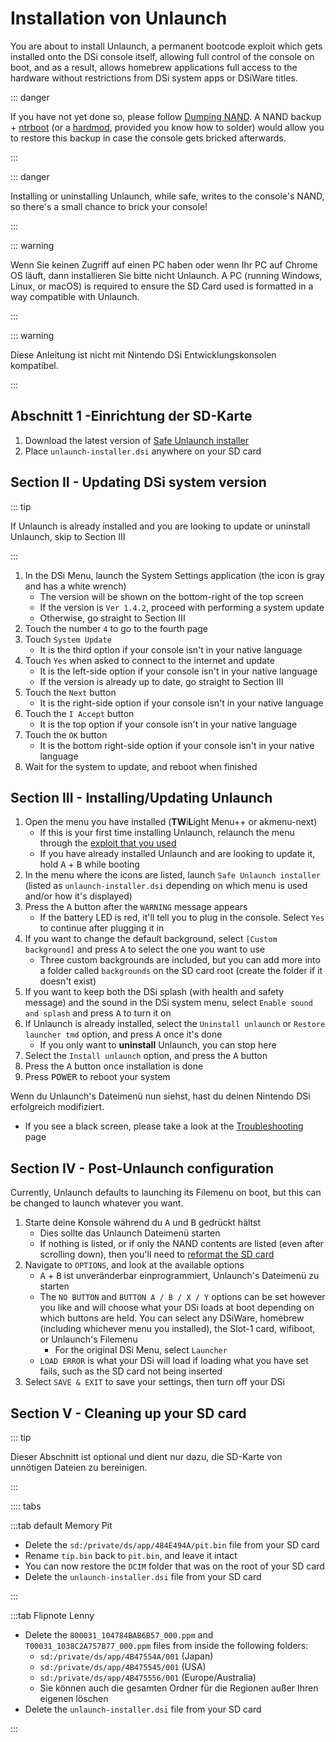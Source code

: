 # Installation von Unlaunch

You are about to install Unlaunch, a permanent bootcode exploit which gets installed onto the DSi console itself, allowing full control of the console on boot, and as a result, allows homebrew applications full access to the hardware without restrictions from DSi system apps or DSiWare titles.

::: danger

If you have not yet done so, please follow [Dumping NAND](dumping-nand.html). A NAND backup + [ntrboot](https://wiki.ds-homebrew.com/ds-index/ntrboot) (or a [hardmod](https://wiki.ds-homebrew.com/ds-index/hardmod), provided you know how to solder) would allow you to restore this backup in case the console gets bricked afterwards.

:::

::: danger

Installing or uninstalling Unlaunch, while safe, writes to the console's NAND, so there's a small chance to brick your console!

:::

::: warning

Wenn Sie keinen Zugriff auf einen PC haben oder wenn Ihr PC auf Chrome OS läuft, dann installieren Sie bitte nicht Unlaunch. A PC (running Windows, Linux, or macOS) is required to ensure the SD Card used is formatted in a way compatible with Unlaunch.

:::

::: warning

Diese Anleitung ist nicht mit Nintendo DSi Entwicklungskonsolen kompatibel.

:::

## Abschnitt 1 -Einrichtung der SD-Karte

1. Download the latest version of [Safe Unlaunch installer](https://github.com/edo9300/unlaunch-installer/releases/latest/download/unlaunch-installer.dsi)
2. Place `unlaunch-installer.dsi` anywhere on your SD card

## Section II - Updating DSi system version

::: tip

If Unlaunch is already installed and you are looking to update or uninstall Unlaunch, skip to Section III

:::

1. In the DSi Menu, launch the System Settings application (the icon is gray and has a white wrench)
   - The version will be shown on the bottom-right of the top screen
   - If the version is `Ver 1.4.2`, proceed with performing a system update
   - Otherwise, go straight to Section III
2. Touch the number `4` to go to the fourth page
3. Touch `System Update`
   - It is the third option if your console isn't in your native language
4. Touch `Yes` when asked to connect to the internet and update
   - It is the left-side option if your console isn't in your native language
   - If the version is already up to date, go straight to Section III
5. Touch the `Next` button
   - It is the right-side option if your console isn't in your native language
6. Touch the `I Accept` button
   - It is the top option if your console isn't in your native language
7. Touch the `OK` button
   - It is the bottom right-side option if your console isn't in your native language
8. Wait for the system to update, and reboot when finished

## Section III - Installing/Updating Unlaunch

1. Open the menu you have installed (**TW**i**L**ight Menu++ or akmenu-next)
   - If this is your first time installing Unlaunch, relaunch the menu through the [exploit that you used](launching-the-exploit.html)
   - If you have already installed Unlaunch and are looking to update it, hold <kbd class="face">A</kbd> + <kbd class="face">B</kbd> while booting
2. In the menu where the icons are listed, launch `Safe Unlaunch installer` (listed as `unlaunch-installer.dsi` depending on which menu is used and/or how it's displayed)
3. Press the <kbd class="face">A</kbd> button after the `WARNING` message appears
   - If the battery LED is red, it'll tell you to plug in the console. Select `Yes` to continue after plugging it in
4. If you want to change the default background, select `[Custom background]` and press <kbd class="face">A</kbd> to select the one you want to use
   - Three custom backgrounds are included, but you can add more into a folder called `backgrounds` on the SD card root (create the folder if it doesn't exist)
5. If you want to keep both the DSi splash (with health and safety message) and the sound in the DSi system menu, select `Enable sound and splash` and press <kbd class="face">A</kbd> to turn it on
6. If Unlaunch is already installed, select the `Uninstall unlaunch` or `Restore launcher tmd` option, and press <kbd class="face">A</kbd> once it's done
   - If you only want to **uninstall** Unlaunch, you can stop here
7. Select the `Install unlaunch` option, and press the <kbd class="face">A</kbd> button
8. Press the <kbd class="face">A</kbd> button once installation is done
9. Press <kbd class="face">POWER</kbd> to reboot your system

Wenn du Unlaunch's Dateimenü nun siehst, hast du deinen Nintendo DSi erfolgreich modifiziert.

- If you see a black screen, please take a look at the [Troubleshooting](troubleshooting.html) page

## Section IV - Post-Unlaunch configuration

Currently, Unlaunch defaults to launching its Filemenu on boot, but this can be changed to launch whatever you want.

1. Starte deine Konsole während du <kbd class="face">A</kbd> und <kbd class="face">B</kbd> gedrückt hältst
   - Dies sollte das Unlaunch Dateimenü starten
   - If nothing is listed, or if only the NAND contents are listed (even after scrolling down), then you'll need to [reformat the SD card](sd-card-setup.html)
2. Navigate to `OPTIONS`, and look at the available options
   - <kbd class="face">A</kbd> + <kbd class="face">B</kbd> ist unveränderbar einprogrammiert, Unlaunch's Dateimenü zu starten
   - The `NO BUTTON` and `BUTTON A / B / X / Y` options can be set however you like and will choose what your DSi loads at boot depending on which buttons are held. You can select any DSiWare, homebrew (including whichever menu you installed), the Slot-1 card, wifiboot, or Unlaunch's Filemenu
     - For the original DSi Menu, select `Launcher`
   - `LOAD ERROR` is what your DSi will load if loading what you have set fails, such as the SD card not being inserted
3. Select `SAVE & EXIT` to save your settings, then turn off your DSi

## Section V - Cleaning up your SD card

::: tip

Dieser Abschnitt ist optional und dient nur dazu, die SD-Karte von unnötigen Dateien zu bereinigen.

:::

:::: tabs

:::tab default Memory Pit

- Delete the `sd:/private/ds/app/484E494A/pit.bin` file from your SD card
- Rename `tip.bin` back to `pit.bin`, and leave it intact
- You can now restore the `DCIM` folder that was on the root of your SD card
- Delete the `unlaunch-installer.dsi` file from your SD card

:::

:::tab Flipnote Lenny

- Delete the `800031_104784BAB6B57_000.ppm` and `T00031_1038C2A757B77_000.ppm` files from inside the following folders:
  - `sd:/private/ds/app/4B47554A/001` (Japan)
  - `sd:/private/ds/app/4B475545/001` (USA)
  - `sd:/private/ds/app/4B475556/001` (Europe/Australia)
  - Sie können auch die gesamten Ordner für die Regionen außer Ihren eigenen löschen
- Delete the `unlaunch-installer.dsi` file from your SD card

:::
